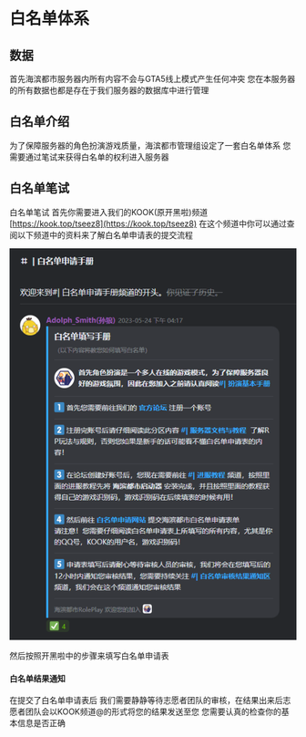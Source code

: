 # 白名单体系

## 数据

首先海滨都市服务器内所有内容不会与GTA5线上模式产生任何冲突 您在本服务器的所有数据也都是存在于我们服务器的数据库中进行管理

## 白名单介绍

为了保障服务器的角色扮演游戏质量，海滨都市管理组设定了一套白名单体系 您需要通过笔试来获得白名单的权利进入服务器

## 白名单笔试

白名单笔试 首先你需要进入我们的KOOK(原开黑啦)频道 [https://kook.top/tseez8](https://kook.top/tseez8) 在这个频道中你可以通过查阅以下频道中的资料来了解白名单申请表的提交流程

![](<../.gitbook/assets/image (22) (1).png>)

然后按照开黑啦中的步骤来填写白名单申请表

#### 白名单结果通知

在提交了白名单申请表后 我们需要静静等待志愿者团队的审核，在结果出来后志愿者团队会以KOOK频道@的形式将您的结果发送至您 您需要认真的检查你的基本信息是否正确
